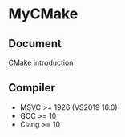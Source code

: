 # MyCMake

## Document

[CMake introduction](doc/intro.md)

## Compiler

- MSVC >= 1926 (VS2019 16.6)
- GCC >= 10
- Clang >= 10